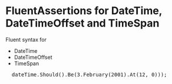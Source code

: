 # FluentAssertions for DateTime, DateTimeOffset and TimeSpan

Fluent syntax for
* DateTime
* DateTimeOffset
* TimeSpan

<pre>
  dateTime.Should().Be(3.February(2001).At(12, 0)));
</pre>
